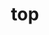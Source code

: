---
category: 3-letters
denotation: null
name: top
reference_link: https://www.etymonline.com/word/top
root_language: null
root_name: null
title: top
type: free
word_sums:
- respelling: top
  sum: 'Top + '
---